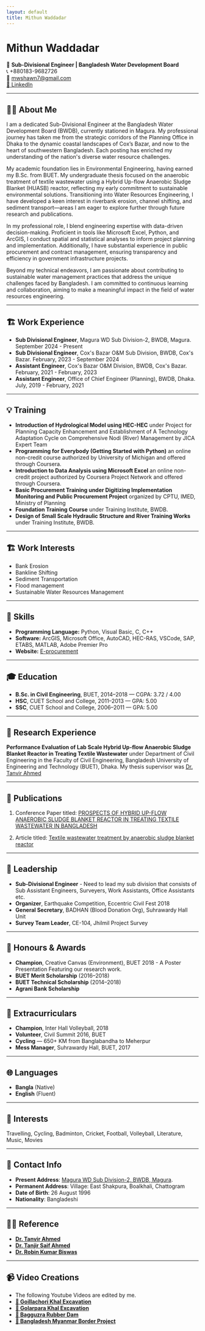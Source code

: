 ```yaml
---
layout: default
title: Mithun Waddadar
---
```


# Mithun Waddadar

📍 **Sub-Divisional Engineer | Bangladesh Water Development Board**  
📞 +880183-9682726  
📧 mwshawn7@gmail.com  
[🔗 LinkedIn](https://www.linkedin.com/in/mithun-waddadar)

---

## 👨‍💻 About Me

I am a dedicated Sub-Divisional Engineer at the Bangladesh Water Development Board (BWDB), currently stationed in Magura. My professional journey has taken me from the strategic corridors of the Planning Office in Dhaka to the dynamic coastal landscapes of Cox’s Bazar, and now to the heart of southwestern Bangladesh. Each posting has enriched my understanding of the nation's diverse water resource challenges.

My academic foundation lies in Environmental Engineering, having earned my B.Sc. from BUET. My undergraduate thesis focused on the anaerobic treatment of textile wastewater using a Hybrid Up-flow Anaerobic Sludge Blanket (HUASB) reactor, reflecting my early commitment to sustainable environmental solutions. Transitioning into Water Resources Engineering, I have developed a keen interest in riverbank erosion, channel shifting, and sediment transport—areas I am eager to explore further through future research and publications.

In my professional role, I blend engineering expertise with data-driven decision-making. Proficient in tools like Microsoft Excel, Python, and ArcGIS, I conduct spatial and statistical analyses to inform project planning and implementation. Additionally, I have substantial experience in public procurement and contract management, ensuring transparency and efficiency in government infrastructure projects.

Beyond my technical endeavors, I am passionate about contributing to sustainable water management practices that address the unique challenges faced by Bangladesh. I am committed to continuous learning and collaboration, aiming to make a meaningful impact in the field of water resources engineering.

---

## 🏗 Work Experience

- **Sub Divisional Engineer**, Magura WD Sub Division-2, BWDB, Magura. September 2024 - Present
- **Sub Divisional Engineer**, Cox's Bazar O&M Sub Division, BWDB, Cox's Bazar. February, 2023 - September 2024
- **Assistant Engineer**, Cox's Bazar O&M Division, BWDB, Cox's Bazar. February, 2021 - February, 2023 
- **Assistant Engineer**, Office of Chief Engineer (Planning), BWDB, Dhaka. July, 2019 - February, 2021

---

## 💡 Training 

- **Introduction of Hydrological Model using HEC-HEC** under Project for Planning Capacity Enhancement and Establishment of A Technology Adaptation Cycle on Comprehensive Nodi (River) Management by JICA Expert Team
- **Programming for Everybody (Getting Started with Python)** an online non-credit course authorized by University of Michigan and offered through Coursera.
- **Introduction to Data Analysis using Microsoft Excel** an online non-credit project authorized by Coursera Project Network and offered through Coursera.
- **Basic Procurement Training under Digitizing Implementation Monitoring and Public Procurement Project** organized by CPTU, IMED, Ministry of Planning
- **Foundation Training Course** under Training Institute, BWDB.
- **Design of Small Scale Hydraulic Structure and River Training Works** under Training Institute, BWDB.

---

## 🏗️ Work Interests

- Bank Erosion
- Bankline Shifting
- Sediment Transportation
- Flood management
- Sustainable Water Resources Management

---

## 💼 Skills

- **Programming Language:** Python, Visual Basic, C, C++
- **Software:** ArcGIS, Microsoft Office, AutoCAD, HEC-RAS, VSCode, SAP, ETABS, MATLAB, Adobe Premier Pro
- **Website:**  [E-procurement](https://www.eprocure.gov.bd/)

---

## 🎓 Education

- **B.Sc. in Civil Engineering**, BUET, 2014–2018 — CGPA: 3.72 / 4.00  
- **HSC**, CUET School and College, 2011–2013 — GPA: 5.00  
- **SSC**, CUET School and College, 2006–2011 — GPA: 5.00

---

## 🧪 Research Experience

**Performance Evaluation of Lab Scale Hybrid Up-flow Anaerobic Sludge Blanket Reactor in Treating Textile Wastewater** under Department of Civil Engineering in the Faculty of Civil Engineering, Bangladesh University of Engineering and Technology (BUET), Dhaka. My thesis supervisor was [Dr. Tanvir Ahmed](https://ce.buet.ac.bd/profile-of-tanvir-ahmed/)

---

## 📃 Publications
1. Conference Paper titled: [PROSPECTS OF HYBRID UP-FLOW ANAEROBIC SLUDGE BLANKET REACTOR IN TREATING TEXTILE WASTEWATER IN BANGLADESH](https://www.researchgate.net/publication/343007552_PROSPECTS_OF_HYBRID_UP-FLOW_ANAEROBIC_SLUDGE_BLANKET_REACTOR_IN_TREATING_TEXTILE_WASTEWATER_IN_BANGLADESH)

2. Article titled: [Textile wastewater treatment by anaerobic sludge blanket reactor](https://www.researchgate.net/publication/344395778_Textile_wastewater_treatment_by_anaerobic_sludge_blanket_reactor)

---

## 🌟 Leadership

- **Sub-Divisional Engineer** - Need to lead my sub division that consists of Sub Assistant Engineers, Surveyers, Work Assistants, Office Assistants etc.
- **Organizer**, Earthquake Competition, Eccentric Civil Fest 2018  
- **General Secretary**, BADHAN (Blood Donation Org), Suhrawardy Hall Unit  
- **Survey Team Leader**, CE-104, Jhilmil Project Survey

---

## 🏅 Honours & Awards

- **Champion**, Creative Canvas (Environment), BUET 2018  - A Poster Presentation Featuring our research work.
- **BUET Merit Scholarship** (2016–2018)  
- **BUET Technical Scholarship** (2014–2018)  
- **Agrani Bank Scholarship**

---

## 🎯 Extracurriculars

- **Champion**, Inter Hall Volleyball, 2018 
- **Volunteer**, Civil Summit 2016, BUET  
- **Cycling** — 650+ KM from Banglabandha to Meherpur  
- **Mess Manager**, Suhrawardy Hall, BUET, 2017

---

## 🌐 Languages

- **Bangla** (Native)  
- **English** (Fluent)

---

## 🎨 Interests

Travelling, Cycling, Badminton, Cricket, Football, Volleyball, Literature, Music, Movies

---

## 📌 Contact Info

- **Present Address**: [Magura WD Sub Division-2, BWDB, Magura](https://maps.app.goo.gl/G4p3Z9jBkVSTyucYA).
- **Permanent Address**: Village: East Shakpura, Boalkhali, Chattogram  
- **Date of Birth**: 26 August 1996  
- **Nationality**: Bangladeshi

---

## 🧑‍🏫 Reference

- **[Dr. Tanvir Ahmed](https://ce.buet.ac.bd/profile-of-tanvir-ahmed/)**
- **[Dr. Tanjir Saif Ahmed](https://scholar.google.com/citations?user=I0psaXEAAAAJ&hl=en)**
- **[Dr. Robin Kumar Biswas](https://scholar.google.com/citations?user=kt0nSX8AAAAJ&hl=en)**

---

## 📹 Video Creations

- The following Youtube Videos are edited by me.
- **[🔗 Goillachori Khal Excavation](https://youtu.be/__-n3HQEcR0?si=umwnskN53c0aPKT8)**
- **[🔗 Golarpara Khal Excavation](https://youtu.be/02VMBH0vZz4?si=O9zVsHtBcgsfjKk4)**
- **[🔗 Bagguzra Rubber Dam](https://youtu.be/TuO_oG9q-1s?si=DryuZst2BS3m_c2u)**
- **[🔗 Bangladesh Myanmar Border Project](https://youtu.be/M53KZx1t7hI?si=AMcFgBHr0rNu-9Gt)**


